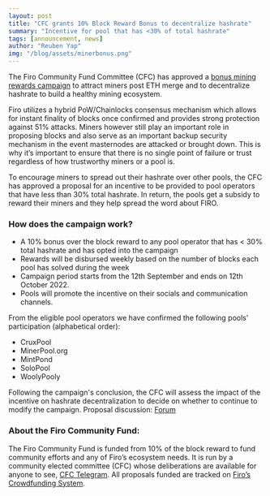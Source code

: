 ```yaml
---
layout: post
title: "CFC grants 10% Block Reward Bonus to decentralize hashrate"
summary: "Incentive for pool that has <30% of total hashrate"
tags: [announcement, news]
author: "Reuben Yap"
img: "/blog/assets/minerbonus.png"
---
```

The Firo Community Fund Committee (CFC) has approved a [bonus mining rewards campaign](https://funding.firo.org/proposals/mining-pool-bonus-operation-decentralize-hashrate-Fiendish) to attract miners post ETH merge and to decentralize hashrate to build a healthy mining ecosystem. 

Firo utilizes a hybrid PoW/Chainlocks consensus mechanism which allows for instant finality of blocks once confirmed and provides strong protection against 51% attacks. Miners however still play an important role in proposing blocks and also serve as an important backup security mechanism in the event masternodes are attacked or brought down. This is why it’s important to ensure that there is no single point of failure or trust regardless of how trustworthy miners or a pool is. 

To encourage miners to spread out their hashrate over other pools, the CFC has approved a proposal for an incentive to be provided to pool operators that have less than 30% total hashrate. In return, the pools get a subsidy to reward their miners and they help spread the word about FIRO. 

### How does the campaign work?  
* A 10% bonus over the block reward to any pool operator that has < 30% total hashrate and has opted into the campaign
* Rewards will be disbursed weekly based on the number of blocks each pool has solved during the week
* Campaign period starts from the 12th September and ends on 12th October 2022.
* Pools will promote the incentive on their socials and communication channels.

From the eligible pool operators we have confirmed the following pools’ participation (alphabetical order):  
* CruxPool
* MinerPool.org
* MintPond
* SoloPool
* WoolyPooly

Following the campaign's conclusion, the CFC will assess the impact of the incentive on hashrate decentralization to decide on whether to continue to modify the campaign. 
Proposal discussion: [Forum](https://forum.firo.org/t/fcs-proposal-mining-pool-bonus-operation-decentralize-hashrate/2713)  

### About the Firo Community Fund:

The Firo Community Fund is funded from 10% of the block reward to fund community efforts and any of Firo’s ecosystem needs. It is run by a community elected committee (CFC) whose deliberations are available for anyone to see, [CFC Telegram](https://t.me/firocfc). All proposals funded are tracked on [Firo’s Crowdfunding System](https://funding.firo.org/).
